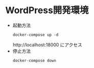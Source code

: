 # WordPress開発環境

- 起動方法
  ```
  docker-compose up -d
  ```
  http://localhost:18000 にアクセス
- 停止方法
  ```
  docker-compose down
  ```